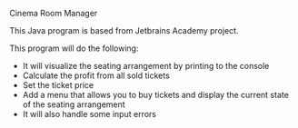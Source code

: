 Cinema Room Manager

This Java program is based from Jetbrains Academy project.

This program will do the following:

- It will visualize the seating arrangement by printing to the console
- Calculate the profit from all sold tickets
- Set the ticket price
- Add a menu that allows you to buy tickets and display the current state of the seating arrangement
- It will also handle some input errors
